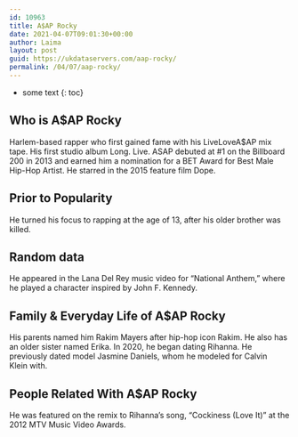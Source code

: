```yaml
---
id: 10963
title: A$AP Rocky
date: 2021-04-07T09:01:30+00:00
author: Laima
layout: post
guid: https://ukdataservers.com/aap-rocky/
permalink: /04/07/aap-rocky/
---
```


* some text
{: toc}


## Who is A$AP Rocky
                  
                  
                  
Harlem-based rapper who first gained fame with his LiveLoveA$AP mix tape. His first studio album Long. Live. ASAP debuted at #1 on the Billboard 200 in 2013 and earned him a nomination for a BET Award for Best Male Hip-Hop Artist. He starred in the 2015 feature film Dope.
                  
              
            
              
            
                
                
                
## Prior to Popularity
                  
                  
                  
He turned his focus to rapping at the age of 13, after his older brother was killed.
                  
              
            
              
            
                
                
                
## Random data
                  
                  
                  
He appeared in the Lana Del Rey music video for &#8220;National Anthem,&#8221; where he played a character inspired by John F. Kennedy.
                  
              
            
              
            
                
                
                
## Family & Everyday Life of A$AP Rocky
                  
                  
                  
His parents named him Rakim Mayers after hip-hop icon Rakim. He also has an older sister named Erika. In 2020, he began dating Rihanna. He previously dated model Jasmine Daniels, whom he modeled for Calvin Klein with.
                  
              
            
              
            
                
                
                
## People Related With A$AP Rocky
                  
                  
                  
He was featured on the remix to Rihanna&#8217;s song, &#8220;Cockiness (Love It)&#8221; at the 2012 MTV Music Video Awards.
                  
              
            
              
            
                
              
            
              
              
            
            
              
            
          
          
          